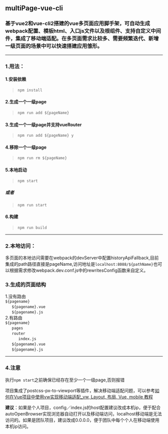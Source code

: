 ## multiPage-vue-cli
### 基于vue2和vue-cli2搭建的vue多页面应用脚手架，可自动生成webpack配置、模板html、入口js文件以及根组件、支持自定义中间件，集成了移动端适配。在多页面需求比较多、需要频繁迭代、新增一级页面的场景中可以快速搭建应用雏形。
-------------------

### 1.用法：

#### 1.安装依赖
> `npm install`

#### 2.生成一个一级page
> `npm run add ${pageName}`

#### 3.生成一个一级page并支持vueRouter
> `npm run add ${pageName} y`

#### 4.移除一个一级page
> `npm run rm ${pageName}`

#### 5.本地启动
> `npm start`
##### 或者
> `npm run start`

#### 6.构建
> `npm run build`

-----------------------

### 2.本地访问：
多页面的本地访问需要在webpack的devServer中配置historyApiFallback,目前集成的path路径直接是pageName,访问地址是`localhost:8088/${pathName}`也可以根据需求修改webpack.dev.conf.js中的rewritesConfig函数来自定义。

### 3.生成的页面结构

1.没有路由     
`${pagename}`    
  &#8194;&#8194;&#8194;`${pagename}.vue`    
  &#8194;&#8194;&#8194;`${pagename}.js`    
2.有路由      
`${pagename}`       
   &#8194;&#8194;&#8194;`pages`    
   &#8194;&#8194;&#8194;`router`    
      &#8194;&#8194;&#8194;&#8194;&#8194;&#8194;`index.js`     
   &#8194;&#8194;&#8194;`${pagename}.vue`    
   &#8194;&#8194;&#8194;`${pagename}.js`    

-------------------------
### 4.注意   
执行`npm start`之前确保已经存在至少一个一级page,否则报错



项目集成了postcss-px-to-viewport等插件，解决移动端适配问题，可以参考[如何在Vue项目中使用vw实现移动端适配_vw, Layout, 布局, Vue, mobile 教程](https://www.w3cplus.com/mobile/vw-layout-in-vue.html)

**建议**：如果是个人项目，config／index.js的host配置建议改成本机ip，便于配合autoOpenBrowser实现浏览器自动打开以及移动端访问，localhost移动端是无法访问的。如果是团队项目，建议改成0.0.0.0，便于团队中每个个人在移动端使用本机ip访问。
